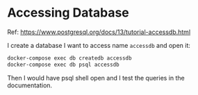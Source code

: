 # Accessing Database

Ref: https://www.postgresql.org/docs/13/tutorial-accessdb.html

I create a database I want to access name `accessdb` and open it:

```bash
docker-compose exec db createdb accessdb
docker-compose exec db psql accessdb
```

Then I would have psql shell open and I test the queries in the documentation.
